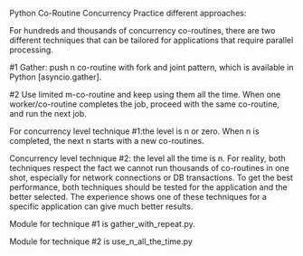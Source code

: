 Python Co-Routine Concurrency Practice different approaches:

For hundreds and thousands of concurrency co-routines, there are two different techniques that can be tailored for applications that require parallel processing.

#1 Gather: push n co-routine with fork and joint pattern, which is available in Python [asyncio.gather].

#2 Use limited m-co-routine and keep using them all the time. When one worker/co-routine completes the job, proceed with
the same co-routine, and run the next job.

For concurrency level technique #1:the level is n or zero. When n is completed, the next n starts with a new co-routines.

Concurrency level technique #2: the level all the time is n.
For reality, both techniques respect the fact we cannot run thousands of co-routines in one shot, especially for network connections or DB transactions.
To get the best performance, both techniques should be tested for the application and the better selected.
The experience shows one of these techniques for a specific application can give much better results.

Module for technique #1 is gather_with_repeat.py.

Module for technique #2 is use_n_all_the_time.py
